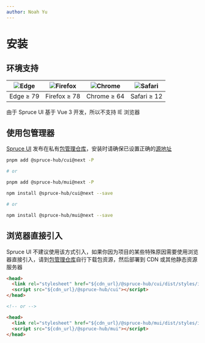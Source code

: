 ```yaml
---
author: Noah Yu
---
```


# 安装

## 环境支持

| ![Edge](https://cdn.jsdelivr.net/npm/@browser-logos/edge@2.0.5/edge_32x32.png) | ![Firefox](https://cdn.jsdelivr.net/npm/@browser-logos/firefox@3.0.9/firefox_32x32.png) | ![Chrome](https://cdn.jsdelivr.net/npm/@browser-logos/chrome@2.0.0/chrome_32x32.png) | ![Safari](https://cdn.jsdelivr.net/npm/@browser-logos/safari@2.1.0/safari_32x32.png) |
| ------------------------------------------------------------------------------ | --------------------------------------------------------------------------------------- | ------------------------------------------------------------------------------------ | ------------------------------------------------------------------------------------ |
| Edge ≥ 79                                                                      | Firefox ≥ 78                                                                            | Chrome ≥ 64                                                                          | Safari ≥ 12                                                                          |

由于 Spruce UI 基于 Vue 3 开发，所以不支持 IE 浏览器

## 使用包管理器

[Spruce UI](https://github.com/spruce-hub/spruce-ui.git) 发布在私有[包管理仓库](https://npm.sprucefe.com/)，安装时请确保已设置正确的[源地址](https://npm.sprucefe.com/)

<CodeGroup>
  <CodeGroupItem title="pnpm" active>

```bash
pnpm add @spruce-hub/cui@next -P

# or

pnpm add @spruce-hub/mui@next -P
```

  </CodeGroupItem>

  <CodeGroupItem title="npm">

```bash
npm install @spruce-hub/cui@next --save

# or

npm install @spruce-hub/mui@next --save
```

  </CodeGroupItem>
</CodeGroup>

## 浏览器直接引入

Spruce UI 不建议使用该方式引入，如果你因为项目的某些特殊原因需要使用浏览器直接引入，请到[包管理仓库](https://npm.sprucefe.com/)自行下载包资源，然后部署到 CDN 或其他静态资源服务器

```html
<head>
  <link rel="stylesheet" href="${cdn_url}/@spruce-hub/cui/dist/styles/index.css" />
  <script src="${cdn_url}/@spruce-hub/cui"></script>
</head>

<!-- or -->

<head>
  <link rel="stylesheet" href="${cdn_url}/@spruce-hub/mui/dist/styles/index.css" />
  <script src="${cdn_url}/@spruce-hub/mui"></script>
</head>
```

